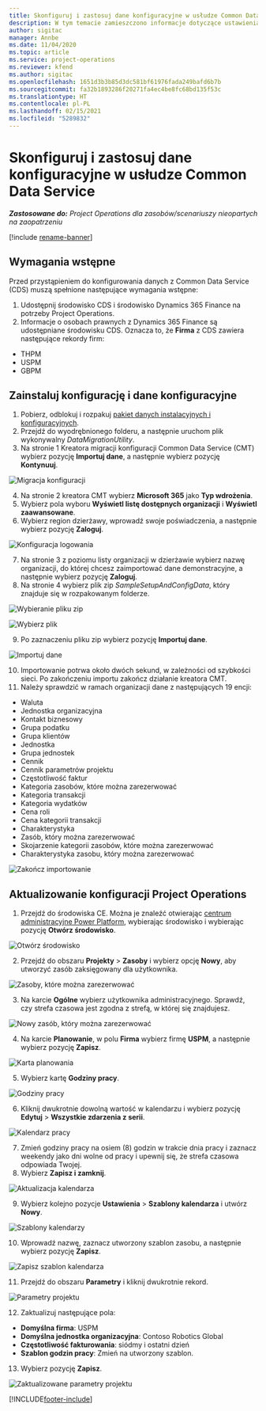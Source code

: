 ```yaml
---
title: Skonfiguruj i zastosuj dane konfiguracyjne w usłudze Common Data Service
description: W tym temacie zamieszczono informacje dotyczące ustawienia i zastosowania danych konfiguracyjnych Project Operations.
author: sigitac
manager: Annbe
ms.date: 11/04/2020
ms.topic: article
ms.service: project-operations
ms.reviewer: kfend
ms.author: sigitac
ms.openlocfilehash: 1651d3b3b85d3dc581bf61976fada249bafd6b7b
ms.sourcegitcommit: fa32b1893286f20271fa4ec4be8fc68bd135f53c
ms.translationtype: HT
ms.contentlocale: pl-PL
ms.lasthandoff: 02/15/2021
ms.locfileid: "5289832"
---
```

# <a name="set-up-and-apply-configuration-data-in-the-common-data-service"></a>Skonfiguruj i zastosuj dane konfiguracyjne w usłudze Common Data Service 

_**Zastosowane do:** Project Operations dla zasobów/scenariuszy nieopartych na zaopatrzeniu_

[!include [rename-banner](~/includes/cc-data-platform-banner.md)]

## <a name="prerequisites"></a>Wymagania wstępne

Przed przystąpieniem do konfigurowania danych z Common Data Service (CDS) muszą spełnione następujące wymagania wstępne:

1.  Udostępnij środowisko CDS i środowisko Dynamics 365 Finance na potrzeby Project Operations.
2.  Informacje o osobach prawnych z Dynamics 365 Finance są udostępniane środowisku CDS. Oznacza to, że **Firma** z CDS zawiera następujące rekordy firm:
  - THPM
  - USPM
  - GBPM

## <a name="install-setup-and-configuration-data"></a>Zainstaluj konfigurację i dane konfiguracyjne

1. Pobierz, odblokuj i rozpakuj [pakiet danych instalacyjnych i konfiguracyjnych](https://download.microsoft.com/download/1/3/4/1349369c-6209-42b7-b3b4-5be0e67cacd8/ProjOpsSampleSetupData-%20Integrated%20UR1.zip).
2. Przejdź do wyodrębnionego folderu, a następnie uruchom plik wykonywalny *DataMigrationUtility*.
3. Na stronie 1 Kreatora migracji konfiguracji Common Data Service (CMT) wybierz pozycję **Importuj dane**, a następnie wybierz pozycję **Kontynuuj**.

![Migracja konfiguracji](./media/1ConfigurationMigration.png)

4. Na stronie 2 kreatora CMT wybierz **Microsoft 365** jako **Typ wdrożenia**.
5. Wybierz pola wyboru **Wyświetl listę dostępnych organizacji** i **Wyświetl zaawansowane**.
6. Wybierz region dzierżawy, wprowadź swoje poświadczenia, a następnie wybierz pozycję **Zaloguj**.

![Konfiguracja logowania](./media/2ConfigurationSignin.png)

7. Na stronie 3 z poziomu listy organizacji w dzierżawie wybierz nazwę organizacji, do której chcesz zaimportować dane demonstracyjne, a następnie wybierz pozycję **Zaloguj**.
8. Na stronie 4 wybierz plik zip *SampleSetupAndConfigData*, który znajduje się w rozpakowanym folderze.

![Wybieranie pliku zip](./media/3ZipFile.png)

![Wybierz plik](./media/4SelectAFile.png)

9. Po zaznaczeniu pliku zip wybierz pozycję **Importuj dane**.

![Importuj dane](./media/5ImportData.png)

10. Importowanie potrwa około dwóch sekund, w zależności od szybkości sieci. Po zakończeniu importu zakończ działanie kreatora CMT. 
11. Należy sprawdzić w ramach organizacji dane z następujących 19 encji:

  - Waluta
  - Jednostka organizacyjna
  - Kontakt biznesowy
  - Grupa podatku
  - Grupa klientów
  - Jednostka
  - Grupa jednostek
  - Cennik
  - Cennik parametrów projektu
  - Częstotliwość faktur
  - Kategoria zasobów, które można zarezerwować
  - Kategoria transakcji
  - Kategoria wydatków
  - Cena roli
  - Cena kategorii transakcji
  - Charakterystyka
  - Zasób, który można zarezerwować
  - Skojarzenie kategorii zasobów, które można zarezerwować
  - Charakterystyka zasobu, który można zarezerwować

![Zakończ importowanie](./media/6CompleteImport.png)

## <a name="update-project-operations-configurations"></a>Aktualizowanie konfiguracji Project Operations

1. Przejdź do środowiska CE. Można je znaleźć otwierając [centrum administracyjne Power Platform](https://admin.powerplatform.microsoft.com/environments), wybierając środowisko i wybierając pozycję **Otwórz środowisko**. 

![Otwórz środowisko](./media/7OpenEnvironment.png)

2. Przejdź do obszaru **Projekty** > **Zasoby** i wybierz opcję **Nowy**, aby utworzyć zasób zaksięgowany dla użytkownika.

![Zasoby, które można zarezerwować](./media/8BookableResources.png)

3. Na karcie **Ogólne** wybierz użytkownika administracyjnego. Sprawdź, czy strefa czasowa jest zgodna z strefą, w której się znajdujesz. 

![Nowy zasób, który można zarezerwować](./media/9NewBookableResource.png)

4. Na karcie **Planowanie**, w polu **Firma** wybierz firmę **USPM**, a następnie wybierz pozycję **Zapisz**. 

![Karta planowania](./media/10SchedulingTab.png)

5. Wybierz kartę **Godziny pracy**.  

![Godziny pracy](./media/11WorkHours.png)

6. Kliknij dwukrotnie dowolną wartość w kalendarzu i wybierz pozycję **Edytuj** > **Wszystkie zdarzenia z serii**. 

![Kalendarz pracy](./media/12WorkCalendar.png)

7. Zmień godziny pracy na osiem (8) godzin w trakcie dnia pracy i zaznacz weekendy jako dni wolne od pracy i upewnij się, że strefa czasowa odpowiada Twojej. 
8. Wybierz **Zapisz i zamknij**.

![Aktualizacja kalendarza](./media/13UpdateCalendar.png)

9. Wybierz kolejno pozycje **Ustawienia** > **Szablony kalendarza** i utwórz **Nowy**.
 
 ![Szablony kalendarzy](./media/14CalendarTemplates.png)
 
 10. Wprowadź nazwę, zaznacz utworzony szablon zasobu, a następnie wybierz pozycję **Zapisz**. 
 
 ![Zapisz szablon kalendarza](./media/15SaveCalendarTemplate.png)
 
 11. Przejdź do obszaru **Parametry** i kliknij dwukrotnie rekord. 
 
 ![Parametry projektu](./media/16ProjectParameters.png)
 
12. Zaktualizuj następujące pola:

 - **Domyślna firma**: USPM
 - **Domyślna jednostka organizacyjna**: Contoso Robotics Global
 - **Częstotliwość fakturowania**: siódmy i ostatni dzień
 - **Szablon godzin pracy**: Zmień na utworzony szablon.

13. Wybierz pozycję **Zapisz**. 

![Zaktualizowane parametry projektu](./media/17UpdatedProjectParameters.png)


[!INCLUDE[footer-include](../includes/footer-banner.md)]